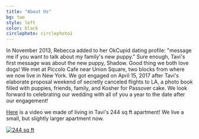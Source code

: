 ```yaml
---
title: "About Us"
bg: two
style: left
color: black
circlephoto: circlephoto1
---
```

In November 2013, Rebecca added to her OkCupid dating profile: "message me if you want to talk about my family's new puppy." Sure enough, Tavi's first message was about the new puppy, Shadow. Good thing we both love dogs! We met at Piccolo Cafe near Union Square, two blocks from where we now live in New York. We got engaged on April 15, 2017 after Tavi's elaborate proposal weekend of secretly canceled flights to LA, a photo book filled with puppies, friends, family, and Kosher for Passover cake. We look forward to celebrating our wedding with all of you a year to the date after our engagement!

[Here](https://www.youtube.com/watch?v=xSRJfxEAd-Y) is a video we made of living in Tavi's 244 sq ft apartment! We live a small, but slightly larger apartment now. 

[![244 sq ft](http://img.youtube.com/vi/v=xSRJfxEAd-Y.jpg)](https://www.youtube.com/watch?v=xSRJfxEAd-Y)
